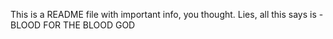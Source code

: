 This is a README file with important info, you thought.
Lies, all this says is - BLOOD FOR THE BLOOD GOD
